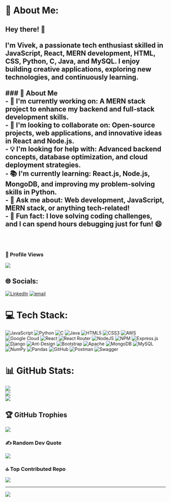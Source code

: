 # 💫 About Me:
## Hey there! 👋  <br><br>I'm Vivek, a passionate tech enthusiast skilled in **JavaScript, React, MERN development, HTML, CSS, Python, C, Java, and MySQL**. I enjoy building creative applications, exploring new technologies, and continuously learning.  <br><br>### 🚀 About Me  <br>- 🔭 **I'm currently working on:** A MERN stack project to enhance my backend and full-stack development skills.  <br>- 🤝 **I'm looking to collaborate on:** Open-source projects, web applications, and innovative ideas in React and Node.js.  <br>- 💡 **I'm looking for help with:** Advanced backend concepts, database optimization, and cloud deployment strategies.  <br>- 📚 **I'm currently learning:** React.js, Node.js, MongoDB, and improving my problem-solving skills in Python.  <br>- 💬 **Ask me about:** Web development, JavaScript, MERN stack, or anything tech-related!  <br>- 🎉 **Fun fact:** I love solving coding challenges, and I can spend hours debugging just for fun! 😄  <br><br><br>

### 👀 Profile Views  
[![](https://visitcount.itsvg.in/api?id=vivek-ugale&label=Profile%20Views&color=12&icon=2)](https://visitcount.itsvg.in)

## 🌐 Socials:
[![LinkedIn](https://img.shields.io/badge/LinkedIn-%230077B5.svg?logo=linkedin&logoColor=white)](https://linkedin.com/in/vivek-ugale-1092a1294) [![email](https://img.shields.io/badge/Email-D14836?logo=gmail&logoColor=white)](mailto:vivekugale2020@gmail.com) 

# 💻 Tech Stack:
![JavaScript](https://img.shields.io/badge/javascript-%23323330.svg?style=for-the-badge&logo=javascript&logoColor=%23F7DF1E) ![Python](https://img.shields.io/badge/python-3670A0?style=for-the-badge&logo=python&logoColor=ffdd54) ![C](https://img.shields.io/badge/c-%2300599C.svg?style=for-the-badge&logo=c&logoColor=white) ![Java](https://img.shields.io/badge/java-%23ED8B00.svg?style=for-the-badge&logo=openjdk&logoColor=white) ![HTML5](https://img.shields.io/badge/html5-%23E34F26.svg?style=for-the-badge&logo=html5&logoColor=white) ![CSS3](https://img.shields.io/badge/css3-%231572B6.svg?style=for-the-badge&logo=css3&logoColor=white) ![AWS](https://img.shields.io/badge/AWS-%23FF9900.svg?style=for-the-badge&logo=amazon-aws&logoColor=white) ![Google Cloud](https://img.shields.io/badge/GoogleCloud-%234285F4.svg?style=for-the-badge&logo=google-cloud&logoColor=white) ![React](https://img.shields.io/badge/react-%2320232a.svg?style=for-the-badge&logo=react&logoColor=%2361DAFB) ![React Router](https://img.shields.io/badge/React_Router-CA4245?style=for-the-badge&logo=react-router&logoColor=white) ![NodeJS](https://img.shields.io/badge/node.js-6DA55F?style=for-the-badge&logo=node.js&logoColor=white) ![NPM](https://img.shields.io/badge/NPM-%23CB3837.svg?style=for-the-badge&logo=npm&logoColor=white) ![Express.js](https://img.shields.io/badge/express.js-%23404d59.svg?style=for-the-badge&logo=express&logoColor=%2361DAFB) ![Django](https://img.shields.io/badge/django-%23092E20.svg?style=for-the-badge&logo=django&logoColor=white) ![Ant-Design](https://img.shields.io/badge/-AntDesign-%230170FE?style=for-the-badge&logo=ant-design&logoColor=white) ![Bootstrap](https://img.shields.io/badge/bootstrap-%238511FA.svg?style=for-the-badge&logo=bootstrap&logoColor=white) ![Apache](https://img.shields.io/badge/apache-%23D42029.svg?style=for-the-badge&logo=apache&logoColor=white) ![MongoDB](https://img.shields.io/badge/MongoDB-%234ea94b.svg?style=for-the-badge&logo=mongodb&logoColor=white) ![MySQL](https://img.shields.io/badge/mysql-4479A1.svg?style=for-the-badge&logo=mysql&logoColor=white) ![NumPy](https://img.shields.io/badge/numpy-%23013243.svg?style=for-the-badge&logo=numpy&logoColor=white) ![Pandas](https://img.shields.io/badge/pandas-%23150458.svg?style=for-the-badge&logo=pandas&logoColor=white) ![GitHub](https://img.shields.io/badge/github-%23121011.svg?style=for-the-badge&logo=github&logoColor=white) ![Postman](https://img.shields.io/badge/Postman-FF6C37?style=for-the-badge&logo=postman&logoColor=white) ![Swagger](https://img.shields.io/badge/-Swagger-%23Clojure?style=for-the-badge&logo=swagger&logoColor=white)
# 📊 GitHub Stats:
![](https://github-readme-stats.vercel.app/api?username=vivek-ugale&theme=dark&hide_border=false&include_all_commits=true&count_private=false)<br/>
![](https://github-readme-streak-stats.herokuapp.com/?user=vivek-ugale&theme=dark&hide_border=false)<br/>
![](https://github-readme-stats.vercel.app/api/top-langs/?username=vivek-ugale&theme=dark&hide_border=false&include_all_commits=true&count_private=false&layout=compact)

## 🏆 GitHub Trophies
![](https://github-profile-trophy.vercel.app/?username=vivek-ugale&theme=radical&no-frame=false&no-bg=true&margin-w=4)

### ✍️ Random Dev Quote
![](https://quotes-github-readme.vercel.app/api?type=horizontal&theme=radical)

### 🔝 Top Contributed Repo
![](https://github-contributor-stats.vercel.app/api?username=vivek-ugale&limit=5&theme=dark&combine_all_yearly_contributions=true)

---
[![](https://visitcount.itsvg.in/api?id=vivek-ugale&icon=0&color=0)](https://visitcount.itsvg.in)

<!-- Proudly created with GPRM ( https://gprm.itsvg.in ) -->
